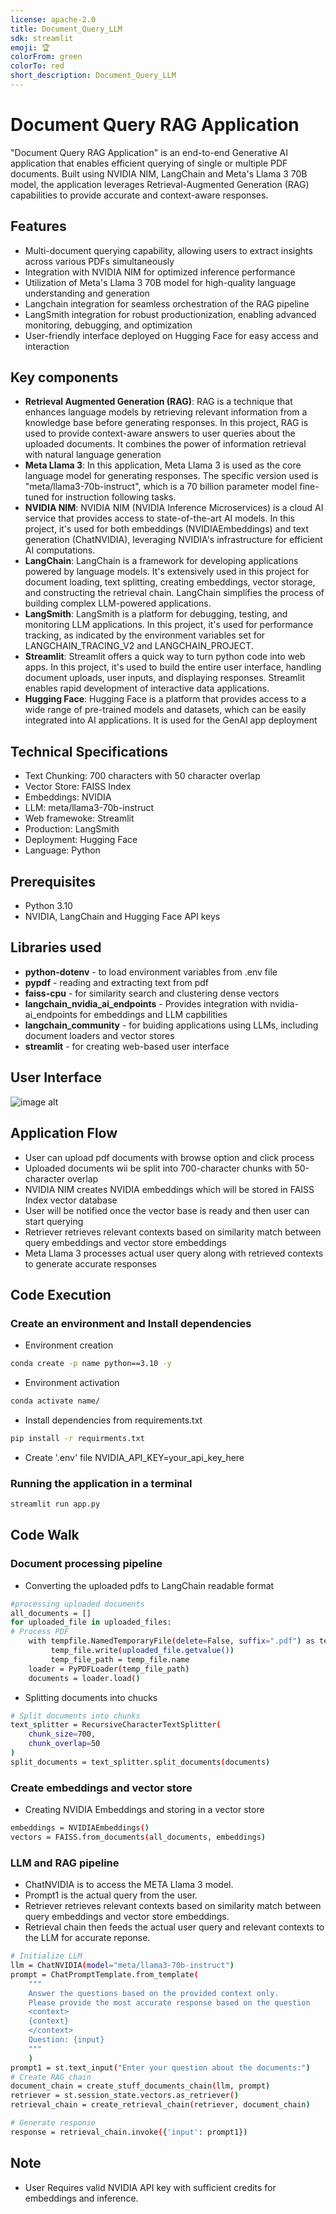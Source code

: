 ```yaml
---
license: apache-2.0
title: Document_Query_LLM
sdk: streamlit
emoji: 🏆
colorFrom: green
colorTo: red
short_description: Document_Query_LLM
---
```

# Document Query RAG Application

"Document Query RAG Application" is an end-to-end Generative AI application that enables efficient querying of single or multiple PDF documents. Built using NVIDIA NIM, LangChain and Meta's Llama 3 70B model, the application leverages Retrieval-Augmented Generation (RAG) capabilities to provide accurate and context-aware responses.

## Features
-   Multi-document querying capability, allowing users to extract insights across various PDFs simultaneously
-	Integration with NVIDIA NIM for optimized inference performance
-	Utilization of Meta's Llama 3 70B model for high-quality language understanding and generation
-	Langchain integration for seamless orchestration of the RAG pipeline
-	LangSmith integration for robust productionization, enabling advanced monitoring, debugging, and optimization
-	User-friendly interface deployed on Hugging Face for easy access and interaction
## Key components
- **Retrieval Augmented Generation (RAG)**:
RAG is a technique that enhances language models by retrieving relevant information from a knowledge base before generating responses. In this project, RAG is used to provide context-aware answers to user queries about the uploaded documents. It combines the power of information retrieval with natural language generation
- **Meta Llama 3**:
In this application, Meta Llama 3 is used as the core language model for generating responses. The specific version used is "meta/llama3-70b-instruct", which is a 70 billion parameter model fine-tuned for instruction following tasks.
- **NVIDIA NIM**:
NVIDIA NIM (NVIDIA Inference Microservices) is a cloud AI service that provides access to state-of-the-art AI models. In this project, it's used for both embeddings (NVIDIAEmbeddings) and text generation (ChatNVIDIA), leveraging NVIDIA's infrastructure for efficient AI computations.
- **LangChain**:
LangChain is a framework for developing applications powered by language models. It's extensively used in this project for document loading, text splitting, creating embeddings, vector storage, and constructing the retrieval chain. LangChain simplifies the process of building complex LLM-powered applications.
- **LangSmith**:
LangSmith is a platform for debugging, testing, and monitoring LLM applications. In this project, it's used for performance tracking, as indicated by the environment variables set for LANGCHAIN_TRACING_V2 and LANGCHAIN_PROJECT.
- **Streamlit**:
Streamlit offers a quick way to turn python code into web apps. In this project, it's used to build the entire user interface, handling document uploads, user inputs, and displaying responses. Streamlit enables rapid development of interactive data applications.
- **Hugging Face**:
 Hugging Face is a platform that provides access to a wide range of pre-trained models and datasets, which can be easily integrated into AI applications. It is used  for the GenAI app deployment
## Technical Specifications
- Text Chunking: 700 characters with 50 character overlap
- Vector Store: FAISS Index
- Embeddings: NVIDIA
- LLM: meta/llama3-70b-instruct
- Web framewoke: Streamlit
- Production: LangSmith
- Deployment: Hugging Face
- Language: Python

## Prerequisites
- Python 3.10
- NVIDIA, LangChain and Hugging Face API keys

## Libraries used
- **python-dotenv** - to load environment variables from .env file
- **pypdf** - reading and extracting text from pdf
- **faiss-cpu** - for similarity search and clustering dense vectors
- **langchain_nvidia_ai_endpoints** - Provides integration with nvidia-ai_endpoints for embeddings and LLM capbilities
- **langchain_community** -  for buiding applications using LLMs, including document loaders and vector stores
- **streamlit** - for creating web-based user interface
## User Interface
![image alt](https://github.com/puppala3/Document-Query/blob/main/User%20Interface.PNG?raw=true)
## Application Flow
- User can upload pdf documents with browse option and click process
- Uploaded documents wii be split into 700-character chunks with 50-character overlap
- NVIDIA NIM creates NVIDIA embeddings which will be stored in FAISS Index vector database
- User will be notified once the vector base is ready and then user can start querying
- Retriever retrieves relevant contexts based on similarity match between query embeddings and vector store embeddings
- Meta Llama 3 processes actual user query along with retrieved contexts to generate accurate responses

## Code Execution
### Create an environment and Install dependencies
- Environment creation
```bash
conda create -p name python==3.10 -y
```
- Environment activation
```bash
conda activate name/
```
- Install dependencies from requirements.txt
```bash
pip install -r requirments.txt
```
- Create '.env' file
NVIDIA_API_KEY=your_api_key_here

### Running the application in a terminal<br>
```bash
streamlit run app.py
```
## Code Walk
### Document processing pipeline
- Converting the uploaded pdfs to LangChain readable format
```bash
#processing uploaded documents
all_documents = []
for uploaded_file in uploaded_files:
# Process PDF
    with tempfile.NamedTemporaryFile(delete=False, suffix=".pdf") as temp_file:
         temp_file.write(uploaded_file.getvalue())
         temp_file_path = temp_file.name
    loader = PyPDFLoader(temp_file_path)
    documents = loader.load()
```
- Splitting documents into chucks

```bash
# Split documents into chunks
text_splitter = RecursiveCharacterTextSplitter(
    chunk_size=700, 
    chunk_overlap=50
)
split_documents = text_splitter.split_documents(documents)
```

### Create embeddings and vector store
- Creating NVIDIA Embeddings and storing in a vector store
```bash
embeddings = NVIDIAEmbeddings()
vectors = FAISS.from_documents(all_documents, embeddings)
```
### LLM and RAG pipeline
- ChatNVIDIA is to access the META Llama 3 model.
- Prompt1 is the actual query from the user.
- Retriever retrieves relevant contexts based on similarity match between query embeddings and vector store embeddings.
- Retrieval chain then feeds the actual user query and relevant contexts to the LLM for accurate reponse.

```bash
# Initialize LLM
llm = ChatNVIDIA(model="meta/llama3-70b-instruct")
prompt = ChatPromptTemplate.from_template(
    """
    Answer the questions based on the provided context only.
    Please provide the most accurate response based on the question
    <context>
    {context}
    </context>
    Question: {input}
    """
    )
prompt1 = st.text_input("Enter your question about the documents:")
# Create RAG chain
document_chain = create_stuff_documents_chain(llm, prompt)
retriever = st.session_state.vectors.as_retriever()
retrieval_chain = create_retrieval_chain(retriever, document_chain)

# Generate response
response = retrieval_chain.invoke({'input': prompt1})
```
## Note
- User Requires valid NVIDIA API key with sufficient credits for embeddings and inference.

